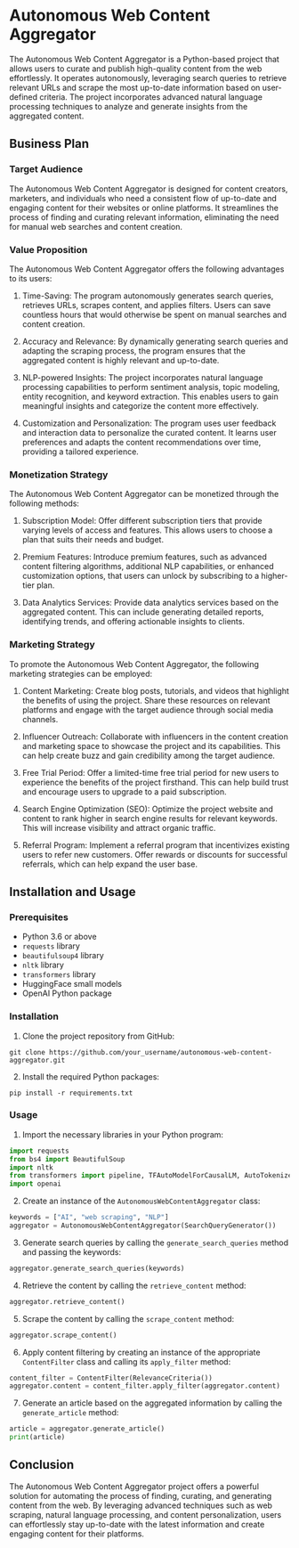 # Autonomous Web Content Aggregator

The Autonomous Web Content Aggregator is a Python-based project that allows users to curate and publish high-quality content from the web effortlessly. It operates autonomously, leveraging search queries to retrieve relevant URLs and scrape the most up-to-date information based on user-defined criteria. The project incorporates advanced natural language processing techniques to analyze and generate insights from the aggregated content.

## Business Plan

### Target Audience

The Autonomous Web Content Aggregator is designed for content creators, marketers, and individuals who need a consistent flow of up-to-date and engaging content for their websites or online platforms. It streamlines the process of finding and curating relevant information, eliminating the need for manual web searches and content creation.

### Value Proposition

The Autonomous Web Content Aggregator offers the following advantages to its users:

1. Time-Saving: The program autonomously generates search queries, retrieves URLs, scrapes content, and applies filters. Users can save countless hours that would otherwise be spent on manual searches and content creation.

2. Accuracy and Relevance: By dynamically generating search queries and adapting the scraping process, the program ensures that the aggregated content is highly relevant and up-to-date.

3. NLP-powered Insights: The project incorporates natural language processing capabilities to perform sentiment analysis, topic modeling, entity recognition, and keyword extraction. This enables users to gain meaningful insights and categorize the content more effectively.

4. Customization and Personalization: The program uses user feedback and interaction data to personalize the curated content. It learns user preferences and adapts the content recommendations over time, providing a tailored experience.

### Monetization Strategy

The Autonomous Web Content Aggregator can be monetized through the following methods:

1. Subscription Model: Offer different subscription tiers that provide varying levels of access and features. This allows users to choose a plan that suits their needs and budget.

2. Premium Features: Introduce premium features, such as advanced content filtering algorithms, additional NLP capabilities, or enhanced customization options, that users can unlock by subscribing to a higher-tier plan.

3. Data Analytics Services: Provide data analytics services based on the aggregated content. This can include generating detailed reports, identifying trends, and offering actionable insights to clients.

### Marketing Strategy

To promote the Autonomous Web Content Aggregator, the following marketing strategies can be employed:

1. Content Marketing: Create blog posts, tutorials, and videos that highlight the benefits of using the project. Share these resources on relevant platforms and engage with the target audience through social media channels.

2. Influencer Outreach: Collaborate with influencers in the content creation and marketing space to showcase the project and its capabilities. This can help create buzz and gain credibility among the target audience.

3. Free Trial Period: Offer a limited-time free trial period for new users to experience the benefits of the project firsthand. This can help build trust and encourage users to upgrade to a paid subscription.

4. Search Engine Optimization (SEO): Optimize the project website and content to rank higher in search engine results for relevant keywords. This will increase visibility and attract organic traffic.

5. Referral Program: Implement a referral program that incentivizes existing users to refer new customers. Offer rewards or discounts for successful referrals, which can help expand the user base.

## Installation and Usage

### Prerequisites

- Python 3.6 or above
- `requests` library
- `beautifulsoup4` library
- `nltk` library
- `transformers` library
- HuggingFace small models
- OpenAI Python package

### Installation

1. Clone the project repository from GitHub:

```
git clone https://github.com/your_username/autonomous-web-content-aggregator.git
```

2. Install the required Python packages:

```
pip install -r requirements.txt
```

### Usage

1. Import the necessary libraries in your Python program:

```python
import requests
from bs4 import BeautifulSoup
import nltk
from transformers import pipeline, TFAutoModelForCausalLM, AutoTokenizer
import openai
```

2. Create an instance of the `AutonomousWebContentAggregator` class:

```python
keywords = ["AI", "web scraping", "NLP"]
aggregator = AutonomousWebContentAggregator(SearchQueryGenerator())
```

3. Generate search queries by calling the `generate_search_queries` method and passing the keywords:

```python
aggregator.generate_search_queries(keywords)
```

4. Retrieve the content by calling the `retrieve_content` method:

```python
aggregator.retrieve_content()
```

5. Scrape the content by calling the `scrape_content` method:

```python
aggregator.scrape_content()
```

6. Apply content filtering by creating an instance of the appropriate `ContentFilter` class and calling its `apply_filter` method:

```python
content_filter = ContentFilter(RelevanceCriteria())
aggregator.content = content_filter.apply_filter(aggregator.content)
```

7. Generate an article based on the aggregated information by calling the `generate_article` method:

```python
article = aggregator.generate_article()
print(article)
```

## Conclusion

The Autonomous Web Content Aggregator project offers a powerful solution for automating the process of finding, curating, and generating content from the web. By leveraging advanced techniques such as web scraping, natural language processing, and content personalization, users can effortlessly stay up-to-date with the latest information and create engaging content for their platforms.